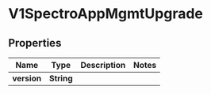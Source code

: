 # V1SpectroAppMgmtUpgrade

## Properties
Name | Type | Description | Notes
------------ | ------------- | ------------- | -------------
**version** | **String** |  | 
